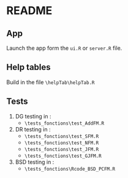# README

## App 
  Launch the app form the `ui.R` or `server.R` file.

## Help tables 
  Build in the file `\helpTab\helpTab.R`

## Tests
  1. DG testing in :
      - `\tests_fonctions\test_AddFM.R`
  2. DR testing in :
      - `\tests_fonctions\test_SFM.R`
      - `\tests_fonctions\test_NFM.R`
      - `\tests_fonctions\test_JFM.R`
      - `\tests_fonctions\test_GJFM.R`
  3. BSD testing in :
      - `\tests_fonctions\Rcode_BSD_PCFM.R`
